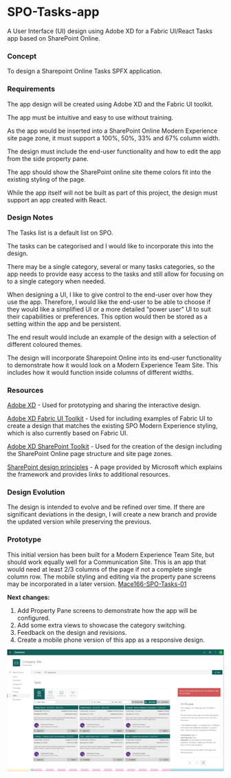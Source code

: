 # SPO-Tasks-app
A User Interface (UI) design using Adobe XD for a Fabric UI/React Tasks app based on SharePoint Online.

### Concept
To design a Sharepoint Online Tasks SPFX application.

### Requirements
The app design will be created using Adobe XD and the Fabric UI toolkit.

The app must be intuitive and easy to use without training.

As the app would be inserted into a SharePoint Online Modern Experience site page zone, it must support a 100%, 50%, 33% and 67% column width.

The design must include the end-user functionality and how to edit the app from the side property pane.

The app should show the SharePoint online site theme colors fit into the existing styling of the page.

While the app itself will not be built as part of this project, the design must support an app created with React.

### Design Notes
The Tasks list is a default list on SPO.

The tasks can be categorised and I would like to incorporate this into the design.

There may be a single category, several or many tasks categories, so the app needs to provide easy access to the tasks and still allow for focusing on to a single category when needed.

When designing a UI, I like to give control to the end-user over how they use the app. Therefore, I would like the end-user to be able to choose if they would like a simplified UI or a more detailed "power user" UI to suit their capabilities or preferences. This option would then be stored as a setting within the app and be persistent.

The end result would include an example of the design with a selection of different coloured themes.

The design will incorporate Sharepoint Online into its end-user functionality to demonstrate how it would look on a Modern Experience Team Site. This includes how it would function inside columns of different widths.

### Resources
[Adobe XD](https://www.adobe.com/uk/products/xd.html) - Used for prototyping and sharing the interactive design.

[Adobe XD Fabric UI Toolkit](https://aka.ms/fabric-toolkit) - Used for including examples of Fabric UI to create a design that matches the existing SPO Modern Experience styling, which is also currently based on Fabric UI.

[Adobe XD SharePoint Toolkit](https://aka.ms/sharepoint-toolkit) - Used for the creation of the design including the SharePoint Online page structure and site page zones.

[SharePoint design principles](https://spdesign.azurewebsites.net/) - A page provided by Microsoft which explains the framework and provides links to additional resources.

### Design Evolution
The design is intended to evolve and be refined over time. If there are significant deviations in the design, I will create a new branch and provide the updated version while preserving the previous.

### Prototype
This initial version has been built for a Modern Experience Team Site, but should work equally well for a Communication Site.
This is an app that would need at least 2/3 columns of the page if not a complete single column row.
The mobile styling and editing via the property pane screens may be incorporated in a later version.
[Mace166-SPO-Tasks-01](https://xd.adobe.com/view/25af4600-8bc0-4872-486f-4e02afc8d4d6-539e/?fullscreen)

**Next changes:**
1. Add Property Pane screens to demonstrate how the app will be configured.
1. Add some extra views to showcase the category switching.
1. Feedback on the design and revisions.
1. Create a mobile phone version of this app as a responsive design.

![Prototype 03/11/2019](/Screenshots/tasks-screenshot-03-11-2019.PNG)

